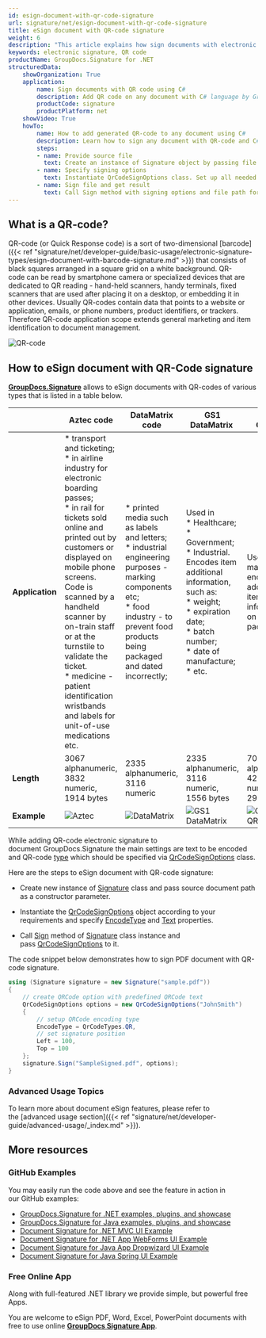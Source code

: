 ```yaml
---
id: esign-document-with-qr-code-signature
url: signature/net/esign-document-with-qr-code-signature
title: eSign document with QR-code signature
weight: 6
description: "This article explains how sign documents with electronic signature as QR code on document page with GroupDocs.Signature API."
keywords: electronic signature, QR code 
productName: GroupDocs.Signature for .NET
structuredData:
    showOrganization: True
    application:    
        name: Sign documents with QR code using C#    
        description: Add QR code on any document with C# language by GroupDocs.Signature for .NET APIs
        productCode: signature
        productPlatform: net 
    showVideo: True
    howTo:
        name: How to add generated QR-code to any document using C# 
        description: Learn how to sign any document with QR-code and C#
        steps:
        - name: Provide source file
          text: Create an instance of Signature object by passing file as a constructor parameter. You may provide either file path or file stream. 
        - name: Specify signing options 
          text: Instantiate QrCodeSignOptions class. Set up all needed data.
        - name: Sign file and get result 
          text: Call Sign method with signing options and file path for result file. You also is able to use stream as output.
---
```

## What is a QR-code?

QR-code (or Quick Response code) is a sort of two-dimensional [barcode]({{< ref "signature/net/developer-guide/basic-usage/electronic-signature-types/esign-document-with-barcode-signature.md" >}}) that consists of black squares arranged in a square grid on a white background. QR-code can be read by smartphone camera or specialized devices that are dedicated to QR reading - hand-held scanners, handy terminals, fixed scanners that are used after placing it on a desktop, or embedding it in other devices. Usually QR-codes contain data that points to a website or application, emails, or phone numbers, product identifiers, or trackers. Therefore QR-code application scope extends general marketing and item identification to document management.

![QR-code](/signature/net/images/esign-document-with-qr-code-signature.png)

## How to eSign document with QR-Code signature

[**GroupDocs.Signature**](https://products.groupdocs.com/signature/net) allows to eSign documents with QR-codes of various types that is listed in a table below. 

| |Aztec code | DataMatrix code | GS1 DataMatrix  | GS1 QR code  | QR |
| --- | --- | --- | --- | --- | --- |
| **Application** | * transport and ticketing;<br> * in airline industry for electronic boarding passes;<br> * in rail for tickets sold online and printed out by customers or displayed on mobile phone screens. Code is scanned by a handheld scanner by on-train staff or at the turnstile to validate the ticket.<br> * medicine - patient identification wristbands and labels for unit-of-use medications etc. | * printed media such as labels and letters;<br> * industrial engineering purposes - marking components etc;<br>  * food industry - to prevent food products being packaged and dated incorrectly; | Used in<br> * Healthcare;<br> * Government;<br> * Industrial.<br> Encodes item additional information, such as:<br> * weight;<br> * expiration date;<br> * batch number;<br> * date of manufacture;<br> * etc.| Used in marketing to encode additional item information on the package | Widely used in automotive industry and mobile applications. Useful for encoding large amount of data characters and specific URLs.| 
| **Length** | 3067 alphanumeric,<br> 3832 numeric,<br> 1914 bytes | 2335 alphanumeric,<br> 3116 numeric | 2335 alphanumeric,<br> 3116 numeric,<br> 1556 bytes | 7089 alphanumeric,<br> 4296 numeric,<br> 2953 bytes | 4296 alphanumeric,<br> 7089 numeric,<br> 2953 bytes |
| **Example** | ![Aztec](/signature/net/images/esign-document-with-qr-code-signature_1.png) | ![DataMatrix](/signature/net/images/esign-document-with-qr-code-signature_2.png) | ![GS1 DataMatrix](/signature/net/images/esign-document-with-qr-code-signature_3.png) | ![GS1 QR code](/signature/net/images/esign-document-with-qr-code-signature_4.png) | ![QR](/signature/net/images/esign-document-with-qr-code-signature_5.png)

While adding QR-code electronic signature to document GroupDocs.Signature the main settings are text to be encoded and QR-code [type](https://reference.groupdocs.com/signature/net/groupdocs.signature.domain/qrcodetypes/#fields) which should be specified via [QrCodeSignOptions](https://reference.groupdocs.com/signature/net/groupdocs.signature.options/qrcodesignoptions) class.  

Here are the steps to eSign document with QR-code signature:

* Create new instance of [Signature](https://reference.groupdocs.com/signature/net/groupdocs.signature/signature) class and pass source document path as a constructor parameter.

* Instantiate the [QrCodeSignOptions](https://reference.groupdocs.com/signature/net/groupdocs.signature.options/qrcodesignoptions) object according to your requirements and specify [EncodeType](https://reference.groupdocs.com/signature/net/groupdocs.signature.options/qrcodesignoptions/encodetype) and [Text](https://reference.groupdocs.com/signature/net/groupdocs.signature.options/textsignoptions/text) properties.
  
* Call [Sign](https://reference.groupdocs.com/signature/net/groupdocs.signature/signature/sign/) method of [Signature](https://reference.groupdocs.com/signature/net/groupdocs.signature/signature) class instance and pass [QrCodeSignOptions](https://reference.groupdocs.com/signature/net/groupdocs.signature.options/qrcodesignoptions) to it.

The code snippet below demonstrates how to sign PDF document with QR-code signature.

```csharp
using (Signature signature = new Signature("sample.pdf"))
{
    // create QRCode option with predefined QRCode text
    QrCodeSignOptions options = new QrCodeSignOptions("JohnSmith")
    {
        // setup QRCode encoding type
        EncodeType = QrCodeTypes.QR,
        // set signature position
        Left = 100,
        Top = 100
    };
    signature.Sign("SampleSigned.pdf", options);
}
```

### Advanced Usage Topics

To learn more about document eSign features, please refer to the [advanced usage section]({{< ref "signature/net/developer-guide/advanced-usage/_index.md" >}}).

## More resources

### GitHub Examples

You may easily run the code above and see the feature in action in our GitHub examples:

* [GroupDocs.Signature for .NET examples, plugins, and showcase](https://github.com/groupdocs-signature/GroupDocs.Signature-for-.NET)
* [GroupDocs.Signature for Java examples, plugins, and showcase](https://github.com/groupdocs-signature/GroupDocs.Signature-for-Java)
* [Document Signature for .NET MVC UI Example](https://github.com/groupdocs-signature/GroupDocs.Signature-for-.NET-MVC)
* [Document Signature for .NET App WebForms UI Example](https://github.com/groupdocs-signature/GroupDocs.Signature-for-.NET-WebForms)
* [Document Signature for Java App Dropwizard UI Example](https://github.com/groupdocs-signature/GroupDocs.Signature-for-Java-Dropwizard)
* [Document Signature for Java Spring UI Example](https://github.com/groupdocs-signature/GroupDocs.Signature-for-Java-Spring)

### Free Online App

Along with full-featured .NET library we provide simple, but powerful free Apps.

You are welcome to eSign PDF, Word, Excel, PowerPoint documents with free to use online **[GroupDocs Signature App](https://products.groupdocs.app/signature)**.
